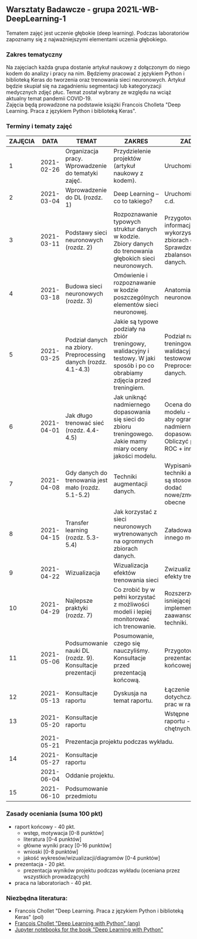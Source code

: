 ## Warsztaty Badawcze - grupa 2021L-WB-DeepLearning-1

Tematem zajęć jest uczenie głębokie (deep learning). Podczas laboratoriów zapoznamy się z najważniejszymi elementami uczenia głębokiego.

### Zakres tematyczny
Na zajęciach każda grupa dostanie artykuł naukowy z dołączonym do niego kodem do analizy i pracy na nim. Będziemy pracować z językiem Python i biblioteką Keras do tworzenia oraz trenowania sieci neuronowych. Artykuł będzie skupiał się na zagadnieniu segmentacji lub kategoryzacji medycznych zdjęć płuc. Temat został wybrany ze względu na wciąż aktualny temat pandemii COVID-19.<br/>
Zajęcia będą prowadzone na podstawie książki Francois Cholleta "Deep Learning. Praca z językiem Python i biblioteką Keras".

### Terminy i tematy zajęć 

<table>
<thead>
  <tr>
    <th>ZAJĘCIA</th>
    <th>DATA</th>
    <th>TEMAT</th>
    <th>ZAKRES</th>
    <th>ZADANIE</th>
    <th>PUNKTY</th>
  </tr>
</thead>
<tbody>
  <tr>
    <td>1</td>
    <td>2021-02-26</td>
    <td>Organizacja pracy. Wprowadzenie do tematyki zajęć.</td>
    <td>Przydzielenie projektów (artykuł naukowy z kodem).</td>
    <td>Uruchomienie kodu.</td>
    <td></td>
  </tr>
  <tr>
    <td>2</td>
    <td>2021-03-04</td>
    <td>Wprowadzenie do DL (rozdz. 1)</td>
    <td>Deep Learning – co to takiego?</td>
    <td>Uruchomienie kodu c.d.</td>
    <td></td>
  </tr>
  <tr>
    <td>3</td>
    <td>2021-03-11</td>
    <td>Podstawy sieci neuronowych (rozdz. 2)</td>
    <td>Rozpoznawanie typowych struktur danych w kodzie. Zbiory danych do trenowania głębokich sieci neuronowych.</td>
    <td>Przygotowanie informacji o wykorzystywanych zbiorach danych. Sprawdzenie zbalansowania danych.</td>
    <td>5 pkt.</td>
  </tr>
  <tr>
    <td>4</td>
    <td>2021-03-18</td>
    <td>Budowa sieci neuronowych (rozdz. 3)</td>
    <td>Omówienie i rozpoznawanie w kodzie poszczególnych elementów sieci neuronowej.</td>
    <td>Anatomia sieci neuronowej.</td>
    <td>5 pkt.</td>
  </tr>
  <tr>
    <td>5</td>
    <td>2021-03-25</td>
    <td>Podział danych na zbiory. Preprocessing danych (rozdz. 4.1-4.3)</td>
    <td>Jakie są typowe podziały na zbiór treningowy, walidacyjny i testowy. W jaki sposób i po co obrabiamy zdjęcia przed treningiem.</td>
    <td>Podział na zbiór treningowy, walidacyjny, testowowy. Preprocessing danych.</td>
    <td>5 pkt.</td>
  </tr>
  <tr>
    <td>6</td>
    <td>2021-04-01</td>
    <td>Jak długo trenować sieć (rozdz. 4.4-4.5)</td>
    <td>Jak uniknąć nadmiernego dopasowania się sieci do zbioru treningowego. Jakie mamy miary oceny jakości modelu.</td>
    <td>Ocena dopasowania modelu - co zrobili, aby ograniczyć nadmierne dopasowanie. Obliczyć pole pod ROC + inne metryki.</td>
    <td>5 pkt.</td>
  </tr>
  <tr>
    <td>7</td>
    <td>2021-04-08</td>
    <td>Gdy danych do trenowania jest mało (rozdz. 5.1-5.2)</td>
    <td>Techniki augmentacji danych.</td>
    <td>Wypisanie jakie techniki augmentacji są stosowane + dodać nowe/zmodyfikować obecne</td>
    <td>5 pkt.</td>
  </tr>
  <tr>
    <td>8</td>
    <td>2021-04-15</td>
    <td>Transfer learning (rozdz. 5.3-5.4)</td>
    <td>Jak korzystać z sieci neuronowych wytrenowanych na ogromnych zbiorach danych.</td>
    <td>Załadować wagi z innego modelu.</td>
    <td>5 pkt.</td>
  </tr>
  <tr>
    <td>9</td>
    <td>2021-04-22</td>
    <td>Wizualizacja</td>
    <td>Wizualizacja efektów trenowania sieci</td>
    <td>Zwizualizować efekty trenowania.</td>
    <td>5 pkt.</td>
  </tr>
  <tr>
    <td>10</td>
    <td>2021-04-29</td>
    <td>Najlepsze praktyki (rozdz. 7)</td>
    <td>Co zrobić by w pełni korzystać z możliwości modeli i lepiej monitorować ich trenowanie.</td>
    <td>Rozszerzenie isniejącej implementacji o zaawansowane techniki.</td>
    <td>5 pkt.</td>
  </tr>
  <tr>
    <td>11</td>
    <td>2021-05-06</td>
    <td>Podsumowanie nauki DL (rozdz. 9). Konsultacje prezentacji</td>
    <td>Posumowanie, czego się nauczyliśmy. Konsultacje przed prezentacją końcową. </td>
    <td>Przygotowanie prezentacji końcowej.</td>
    <td></td>
  </tr>
  <tr>
    <td>12</td>
    <td>2021-05-13</td>
    <td>Konsultacje raportu</td>
    <td>Dyskusja na temat raportu.</td>
    <td>Łączenie dotychczasowych prac w raport.</td>
    <td></td>
  </tr>
  <tr>
    <td>13</td>
    <td>2021-05-20</td>
    <td>Konsultacje raportu</td>
    <td></td>
    <td>Wstępne oddanie raportu - dla chętnych. </td>
    <td></td>
  </tr>
  <tr>
    <td></td>
    <td>2021-05-21 </td>
    <td colspan="3"> Prezentacja projektu podczas wykładu.  </td>
    <td>20 pkt.</td>
  </tr>
  <tr>
    <td>14</td>
    <td>2021-05-27</td>
    <td>Konsultacje raportu</td>
    <td></td>
    <td></td>
    <td></td>
  </tr>
  <tr>
    <td></td>
    <td>2021-06-04 </td>
    <td colspan="3"> Oddanie projektu.</td>
    <td>40 pkt.</td>
  </tr>
  <tr>
    <td>15</td>
    <td>2021-06-10</td>
    <td>Podsumowanie przedmiotu</td>
    <td></td>
    <td></td>
    <td></td>
  </tr>
</tbody>
</table>


### Zasady oceniania (suma 100 pkt)

-   raport końcowy - 40 pkt.
	- wstęp, motywacja [0-8 punktów]
	- literatura [0-4 punktów]
	- główne wyniki pracy [0-16 punktów]
	- wnioski [0-8 punktów]  
	- jakość wykresów/wizualizacji/diagramów [0-4 punktów]   
-   prezentacja - 20 pkt.
	- prezentacja wyników projektu podczas wykładu (oceniana przez wszystkich prowadzących)
-   praca na laboratoriach - 40 pkt.


### Niezbędna literatura:
- Francois Chollet "Deep Learning. Praca z językiem Python i biblioteką Keras" (pol)
- [François Chollet "Deep Learning with Python" (ang)](http://faculty.neu.edu.cn/yury/AAI/Textbook/Deep%20Learning%20with%20Python.pdf)
- [Jupyter notebooks for the book "Deep Learning with Python"](https://github.com/fchollet/deep-learning-with-python-notebooks)
